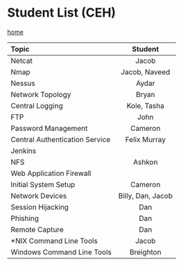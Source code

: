 # Student List (CEH)

[home](../README.md)

| Topic                             | Student               | 
| :---                              |    :----:             |
| Netcat                            |   Jacob               |                     
| Nmap                              |   Jacob, Naveed       |                     
| Nessus                            |   Aydar               |                     
| Network Topology                  |   Bryan               |                     
| Central Logging                   |   Kole, Tasha         |                     
| FTP                               |   John                |                     
| Password Management               |   Cameron             |                     
| Central Authentication Service    |   Felix Murray        |                     
| Jenkins                           |                       |                     
| NFS                               |   Ashkon              |                     
| Web Application Firewall          |                       |                     
| Initial System Setup              |   Cameron             |                     
| Network Devices                   |   Billy, Dan, Jacob   |                     
| Session Hijacking                 |   Dan                 |                     
| Phishing                          |   Dan                 |                   
| Remote Capture                    |   Dan                 |
| *NIX Command Line Tools           |   Jacob               |
| Windows Command Line Tools        |   Breighton           |


